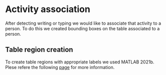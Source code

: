 # Activity association
After detecting writing or typing we would like to associate
that activity to a person. To do this we created bounding
boxes on the table associated to a person.

## Table region creation
To create table regions with appropriate labels we used MATLAB 2021b. Plese
refere the following [page](./labeling_table_regions.md) for more information.

